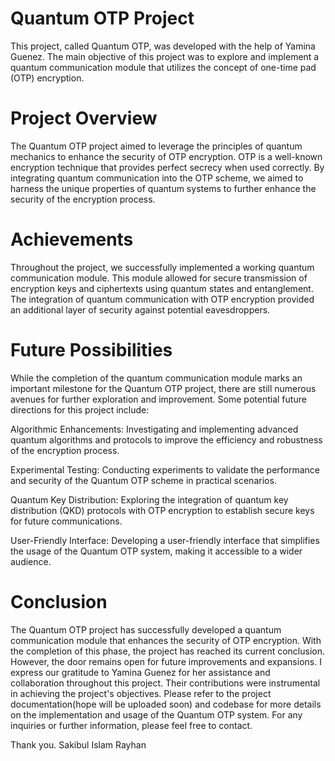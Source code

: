 # Quantum OTP Project
This project, called Quantum OTP, was developed with the help of Yamina Guenez. The main objective of this project was to explore and implement a quantum communication module that utilizes the concept of one-time pad (OTP) encryption.

# Project Overview
The Quantum OTP project aimed to leverage the principles of quantum mechanics to enhance the security of OTP encryption. OTP is a well-known encryption technique that provides perfect secrecy when used correctly. By integrating quantum communication into the OTP scheme, we aimed to harness the unique properties of quantum systems to further enhance the security of the encryption process.

# Achievements
Throughout the project, we successfully implemented a working quantum communication module. This module allowed for secure transmission of encryption keys and ciphertexts using quantum states and entanglement. The integration of quantum communication with OTP encryption provided an additional layer of security against potential eavesdroppers.

# Future Possibilities
While the completion of the quantum communication module marks an important milestone for the Quantum OTP project, there are still numerous avenues for further exploration and improvement. Some potential future directions for this project include:

Algorithmic Enhancements: Investigating and implementing advanced quantum algorithms and protocols to improve the efficiency and robustness of the encryption process.

Experimental Testing: Conducting experiments to validate the performance and security of the Quantum OTP scheme in practical scenarios.

Quantum Key Distribution: Exploring the integration of quantum key distribution (QKD) protocols with OTP encryption to establish secure keys for future communications.

User-Friendly Interface: Developing a user-friendly interface that simplifies the usage of the Quantum OTP system, making it accessible to a wider audience.

# Conclusion
The Quantum OTP project has successfully developed a quantum communication module that enhances the security of OTP encryption. With the completion of this phase, the project has reached its current conclusion. However, the door remains open for future improvements and expansions. I express our gratitude to Yamina Guenez for her assistance and collaboration throughout this project. Their contributions were instrumental in achieving the project's objectives. Please refer to the project documentation(hope will be uploaded soon) and codebase for more details on the implementation and usage of the Quantum OTP system. For any inquiries or further information, please feel free to contact.

Thank you.
Sakibul Islam Rayhan
